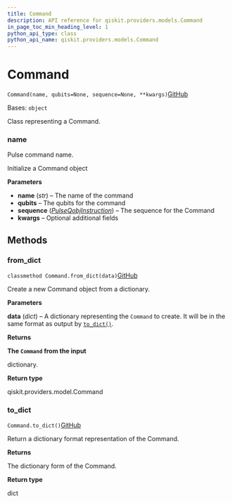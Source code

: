```yaml
---
title: Command
description: API reference for qiskit.providers.models.Command
in_page_toc_min_heading_level: 1
python_api_type: class
python_api_name: qiskit.providers.models.Command
---
```


# Command

<span id="qiskit.providers.models.Command" />

`Command(name, qubits=None, sequence=None, **kwargs)`[GitHub](https://github.com/qiskit/qiskit/tree/stable/0.40/qiskit/providers/models/pulsedefaults.py "view source code")

Bases: `object`

Class representing a Command.

<span id="qiskit.providers.models.Command.name" />

### name

Pulse command name.

Initialize a Command object

**Parameters**

*   **name** (*str*) – The name of the command
*   **qubits** – The qubits for the command
*   **sequence** ([*PulseQobjInstruction*](qiskit.qobj.PulseQobjInstruction "qiskit.qobj.PulseQobjInstruction")) – The sequence for the Command
*   **kwargs** – Optional additional fields

## Methods

### from\_dict

<span id="qiskit.providers.models.Command.from_dict" />

`classmethod Command.from_dict(data)`[GitHub](https://github.com/qiskit/qiskit/tree/stable/0.40/qiskit/providers/models/pulsedefaults.py "view source code")

Create a new Command object from a dictionary.

**Parameters**

**data** (*dict*) – A dictionary representing the `Command` to create. It will be in the same format as output by [`to_dict()`](qiskit.providers.models.Command#to_dict "qiskit.providers.models.Command.to_dict").

**Returns**

**The `Command` from the input**

dictionary.

**Return type**

qiskit.providers.model.Command

### to\_dict

<span id="qiskit.providers.models.Command.to_dict" />

`Command.to_dict()`[GitHub](https://github.com/qiskit/qiskit/tree/stable/0.40/qiskit/providers/models/pulsedefaults.py "view source code")

Return a dictionary format representation of the Command.

**Returns**

The dictionary form of the Command.

**Return type**

dict

